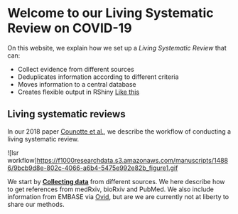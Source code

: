 # Welcome to our Living Systematic Review on COVID-19


On this website, we explain how we set up a *Living Systematic Review* that can:
* Collect evidence from different sources
* Deduplicates information according to different criteria
* Moves information to a central database
* Creates flexible output in RShiny [Like this](https://zika.ispm.unibe.ch/assets/data/pub/ncov/)

## Living systematic reviews

In our 2018 paper [Counotte et al.](https://f1000research.com/articles/7-196/v1), we describe the workflow of conducting a living systematic review. 

![lsr workflow]https://f1000researchdata.s3.amazonaws.com/manuscripts/14886/9bcb9d8e-802c-4066-a6b4-5475e992e82b_figure1.gif

We start by [**Collecting data**](collectingdata) from different sources. We here describe how to get references from medRxiv, bioRxiv and PubMed. We also include information from EMBASE via [Ovid](https://ovidsp.ovid.com/), but are we are currently not at liberty to share our methods. 

